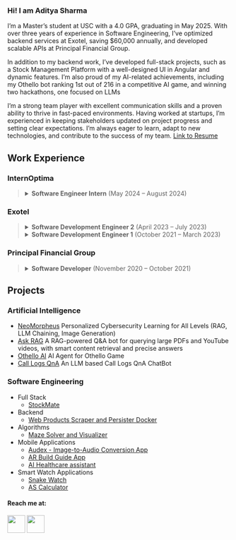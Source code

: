 ### Hi! I am Aditya Sharma
I’m a Master’s student at USC with a 4.0 GPA, graduating in May 2025. With over three years of experience in Software Engineering, I’ve optimized backend services at Exotel, saving $60,000 annually, and developed scalable APIs at Principal Financial Group.

In addition to my backend work, I’ve developed full-stack projects, such as a Stock Management Platform with a well-designed UI in Angular and dynamic features. I’m also proud of my AI-related achievements, including my Othello bot ranking 1st out of 216 in a competitive AI game, and winning two hackathons, one focused on LLMs

I’m a strong team player with excellent communication skills and a proven ability to thrive in fast-paced environments. Having worked at startups, I’m experienced in keeping stakeholders updated on project progress and setting clear expectations. I’m always eager to learn, adapt to new technologies, and contribute to the success of my team.
[Link to Resume](https://drive.google.com/file/d/1ZmFT9e2rP5AMKozCC02e2gQp-mwjZ_wQ/view?usp=sharing)

## Work Experience
### InternOptima

> <details>
>   <summary><strong>Software Engineer Intern</strong> (May 2024 – August 2024)</summary><br>
> 
>   <ul>
>     <li>Designed and developed the API backend in Spring Boot and scraper backend in Python, deployed on AWS infrastructure, forming the foundation of InternOptima’s core product.</li>
>     <li>Formulated SQL database schema and API design for a job portal ensuring scalability, maintainability and simplicity.</li>
>     <li>Addressed challenges like bulk writes and data duplication by evaluating and implementing the most suitable solutions.</li>
>     <li>Introduced a JIRA board, defined code collaboration practices, and spearheaded documentation efforts, resulting in enhanced developer productivity.</li>
>   </ul>
> </details>

### Exotel
> <details>
>   <summary><strong>Software Development Engineer 2</strong> (April 2023 – July 2023)</summary><br>
>   
>   <ul>
>     <li>Developed and launched the "Hierarchy" feature for the Call Dashboard and Call Inbox, significantly improving customer data visualization and user experience.</li>
>     <li>Integrated Hierarchy functionality into a legacy customer-facing system by optimizing the Elastic Search Client Engine, enhancing data retrieval performance.</li>
>   </ul>
> </details>
> <details>
>   <summary><strong>Software Development Engineer 1</strong> (October 2021 – March 2023)</summary><br>
>   
>   <ul>
>     <li>Delivered efficiency enhancements for a Node.js webhook worker service achieving a 95% reduction in operational costs, translating to substantial annual savings of $60,000 for the company.</li>
>     <li>Enhanced Call Dashboard experience by cutting API response time in a Go-based microservice by 20% with centralized caching.</li>
>     <li>Boosted Call Dashboard Go worker's performance by 30% via design refinement of separating Live and Historic Kafka workers which brought down latency for thousands of SAAS clients' critical live call monitoring of call center agents.</li>
>     <li>Optimized MongoDB driver configurations to significantly improve DB write latency for many dependent microservices.</li>
>     <li>Architected and implemented a high-performance, event-driven Go microservice for webhook processing, optimizing resource utilization and inter-service communication using Go goroutines and gRPC.</li>
>     <li>Led and initiated the implementation of an automated weekly on-call staff assignment Jenkins cron job written in Go, effectively reducing the manual workload for team members.</li>
>     <li>Migrated Node.js service from AWS EC2 to AWS EKS (Kubernetes) and simplified local setup with Docker, resulting in an annual saving of 480 hours in deployment and setup time.</li>
>   </ul>
> </details>

### Principal Financial Group
> <details>
>   <summary><strong>Software Developer</strong> (November 2020 – October 2021)</summary><br>
>   
>   <ul>
>     <li>Shipped a scalable API Backend implementation of an administrative web application utilizing Java 8, Spring MVC, Hibernate, and Oracle SQL.</li>
>     <li>Devised a method to automate date correction using ETL for the Master Data Management team.</li>
>     <li>Conducted research and successfully migrated two Java services from legacy authentication methods to contemporary solutions.</li>
>     <li>Implemented new features and fixed bugs for department owned Java services and resolved SQL data issues.</li>
>     <li>Migrated two Java services from a legacy secret storing system to HashiCorp Vault.</li>
>   </ul>
> </details>

## Projects
### Artificial Intelligence
- [NeoMorpheus](https://github.com/Adishar93/NeoMorpheus-Backend)
  Personalized Cybersecurity Learning for All Levels (RAG, LLM Chaining, Image Generation)
- [Ask RAG](https://github.com/Adishar93/Ask-RAG)
  A RAG-powered Q&A bot for querying large PDFs and YouTube videos, with smart content retrieval and precise answers
- [Othello AI](https://github.com/Adishar93/AI-Agent-for-Othello-Game)
  AI Agent for Othello Game
- [Call Logs QnA](https://github.com/Adishar93/llm-call-logs-facts-extractor)
  An LLM based Call Logs QnA ChatBot
### Software Engineering
- Full Stack
  - [StockMate](https://github.com/Adishar93/StockMate)
- Backend
  - [Web Products Scraper and Persister Docker](https://github.com/Adishar93/Web-Product-Scraper-Persister) 
- Algorithms
  -  [Maze Solver and Visualizer](https://github.com/Adishar93/MazeSolverVisualizer)
- Mobile Applications
  - [Audex - Image-to-Audio Conversion App](https://github.com/Adishar93/Audex)
  - [AR Build Guide App](https://github.com/Adishar93/AR-Build-Guide-App)
  - [AI Healthcare assistant](https://github.com/Adishar93/AIHealthcareAsistant)
- Smart Watch Applications
  - [Snake Watch](https://github.com/Adishar93/Snake_watch)
  - [AS Calculator](https://github.com/Adishar93/AS_Calculator)

<h4>Reach me at:</h4>
<a href="https://www.linkedin.com/in/adityasharma98" target="_blank"><img src="https://img.icons8.com/fluency/48/000000/linkedin-circled.png" width="40" height="40"/></a>
<a href="mailto:adishar93@gmail.com"><img src="https://img.icons8.com/color/48/000000/gmail.png" width="40" height="40"/></a>


